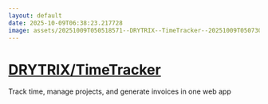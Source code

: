 ```yaml
---
layout: default
date: 2025-10-09T06:38:23.217728
image: assets/20251009T050518571--DRYTRIX--TimeTracker--20251009T050730144--cropped.png
---
```


# [DRYTRIX/TimeTracker](https://github.com/DRYTRIX/TimeTracker)

Track time, manage projects, and generate invoices in one web app
